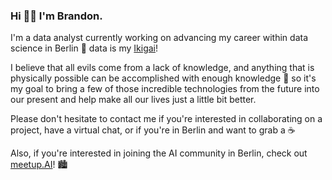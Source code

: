 ### Hi 👋🏼 I'm Brandon.

I'm a data analyst currently working on advancing my career within data science in Berlin 🔭 data is my [Ikigai](https://en.wikipedia.org/wiki/Ikigai)!

I believe that all evils come from a lack of knowledge, and anything that is physically possible can be accomplished with enough knowledge 🧠 so it's my goal to bring a few of those incredible technologies from the future into our present and help make all our lives just a little bit better.

Please don't hesitate to contact me if you're interested in collaborating on a project, have a virtual chat, or if you're in Berlin and want to grab a ☕️

Also, if you're interested in joining the AI community in Berlin, check out [meetup.AI](https://www.meetup.com/meetupai-Berlin/)! 🏙

<!--
**branBeckett/branBeckett** is a ✨ _special_ ✨ repository because its `README.md` (this file) appears on your GitHub profile.

Here are some ideas to get you started:

- 🔭 I’m currently working on advancing my career within data science.
- 🌱 I’m currently learning data engineering best practices, and PyTorch through fast.ai
- 👯 I’m looking to collaborate on ...
- 🤔 I’m looking for help with ...
- 💬 Ask me about ...
- 📫 How to reach me: ...
- 😄 Pronouns: ...
- ⚡ Fun fact: ...
-->
